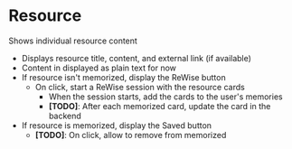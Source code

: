 # Resource

Shows individual resource content

- Displays resource title, content, and external link (if available)
- Content in displayed as plain text for now
- If resource isn't memorized, display the ReWise button
  - On click, start a ReWise session with the resource cards
    - When the session starts, add the cards to the user's memories
    - **[TODO]**: After each memorized card, update the card in the backend
- If resource is memorized, display the Saved button
  - **[TODO]**: On click, allow to remove from memorized
